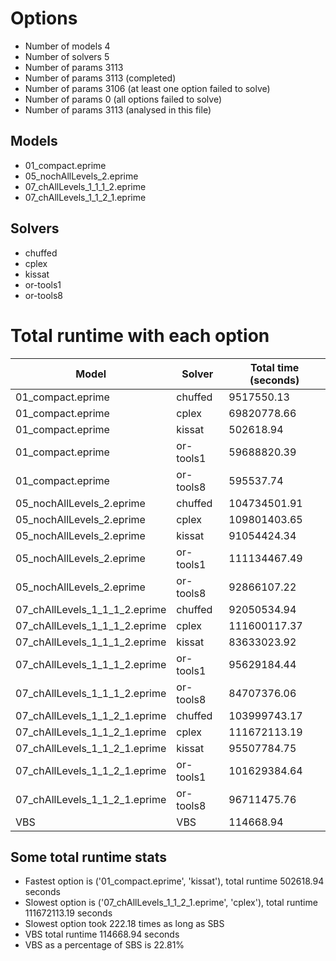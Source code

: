 

# Options


- Number of models         4
- Number of solvers        5
- Number of params      3113
- Number of params      3113 (completed)
- Number of params      3106 (at least one option failed to solve)
- Number of params         0 (all options failed to solve)
- Number of params      3113 (analysed in this file)


## Models


 - 01_compact.eprime
 - 05_nochAllLevels_2.eprime
 - 07_chAllLevels_1_1_1_2.eprime
 - 07_chAllLevels_1_1_2_1.eprime


## Solvers


 - chuffed
 - cplex
 - kissat
 - or-tools1
 - or-tools8


# Total runtime with each option


 | Model | Solver | Total time (seconds) | 
 | -- | -- | -- | 
 | 01_compact.eprime | chuffed | 9517550.13 | 
 | 01_compact.eprime | cplex | 69820778.66 | 
 | 01_compact.eprime | kissat | 502618.94 | 
 | 01_compact.eprime | or-tools1 | 59688820.39 | 
 | 01_compact.eprime | or-tools8 | 595537.74 | 
 | 05_nochAllLevels_2.eprime | chuffed | 104734501.91 | 
 | 05_nochAllLevels_2.eprime | cplex | 109801403.65 | 
 | 05_nochAllLevels_2.eprime | kissat | 91054424.34 | 
 | 05_nochAllLevels_2.eprime | or-tools1 | 111134467.49 | 
 | 05_nochAllLevels_2.eprime | or-tools8 | 92866107.22 | 
 | 07_chAllLevels_1_1_1_2.eprime | chuffed | 92050534.94 | 
 | 07_chAllLevels_1_1_1_2.eprime | cplex | 111600117.37 | 
 | 07_chAllLevels_1_1_1_2.eprime | kissat | 83633023.92 | 
 | 07_chAllLevels_1_1_1_2.eprime | or-tools1 | 95629184.44 | 
 | 07_chAllLevels_1_1_1_2.eprime | or-tools8 | 84707376.06 | 
 | 07_chAllLevels_1_1_2_1.eprime | chuffed | 103999743.17 | 
 | 07_chAllLevels_1_1_2_1.eprime | cplex | 111672113.19 | 
 | 07_chAllLevels_1_1_2_1.eprime | kissat | 95507784.75 | 
 | 07_chAllLevels_1_1_2_1.eprime | or-tools1 | 101629384.64 | 
 | 07_chAllLevels_1_1_2_1.eprime | or-tools8 | 96711475.76 | 
 | VBS | VBS | 114668.94 | 


## Some total runtime stats


 - Fastest option is ('01_compact.eprime', 'kissat'), total runtime 502618.94 seconds
 - Slowest option is ('07_chAllLevels_1_1_2_1.eprime', 'cplex'), total runtime 111672113.19 seconds
 - Slowest option took 222.18 times as long as SBS
 - VBS total runtime 114668.94 seconds
 - VBS as a percentage of SBS is 22.81%

